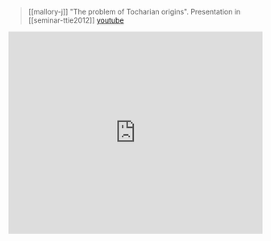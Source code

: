 > [[mallory-j]] "The problem of Tocharian origins". Presentation in [[seminar-ttie2012]] [youtube](https://youtu.be/-Q-tqVQHwFw)

<iframe width="100%" height="400" src="https://www.youtube.com/embed/-Q-tqVQHwFw" frameborder="0" allow="accelerometer; autoplay; clipboard-write; encrypted-media; gyroscope; picture-in-picture" allowfullscreen sandbox></iframe>